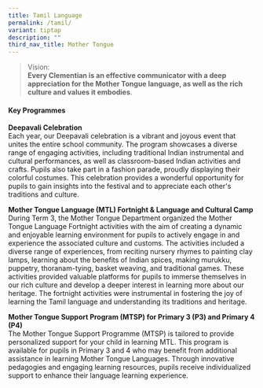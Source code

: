 ```yaml
---
title: Tamil Language
permalink: /tamil/
variant: tiptap
description: ""
third_nav_title: Mother Tongue
---
```

<blockquote>
<p>Vision:
<br><strong>Every Clementian is an effective communicator with a deep appreciation for the Mother Tongue language, as well as the rich culture and values it embodies</strong>.</p>
</blockquote>
<h4><strong>Key Programmes</strong></h4>
<p><strong>Deepavali Celebration</strong>
<br>Each year, our Deepavali celebration is a vibrant and joyous event that
unites the entire school community. The program showcases a diverse range
of engaging activities, including traditional Indian instrumental and cultural
performances, as well as classroom-based Indian activities and crafts.
Pupils also take part in a fashion parade, proudly displaying their colorful
costumes. This celebration provides a wonderful opportunity for pupils
to gain insights into the festival and to appreciate each other's traditions
and culture.</p>
<p><strong>Mother Tongue Language (MTL) Fortnight &amp; Language and Cultural Camp</strong>
<br>During Term 3, the Mother Tongue Department organized the Mother Tongue
Language Fortnight activities with the aim of creating a dynamic and enjoyable
learning environment for pupils to actively engage in and experience the
associated culture and customs. The activities included a diverse range
of experiences, from reciting nursery rhymes to painting clay lamps, learning
about the benefits of Indian spices, making murukku, puppetry, thoranam-tying,
basket weaving, and traditional games. These activities provided valuable
platforms for pupils to immerse themselves in our rich culture and develop
a deeper interest in learning more about our heritage. The fortnight activities
were instrumental in fostering the joy of learning the Tamil language and
understanding its traditions and heritage.</p>
<p><strong>Mother Tongue Support Program (MTSP) for Primary 3 (P3) and Primary 4 (P4)</strong>
<br>The Mother Tongue Support Programme (MTSP) is tailored to provide personalized
support for your child in learning MTL. This program is available for pupils
in Primary 3 and 4 who may benefit from additional assistance in learning
Mother Tongue Languages. Through innovative pedagogies and engaging learning
resources, pupils receive individualized support to enhance their language
learning experience.</p>